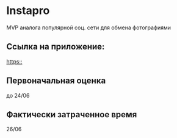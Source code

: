 # Instapro

MVP аналога популярной соц. сети для обмена фотографиями

## Ссылка на приложение:

[https::](https://ramzilhalimov.github.io/webdev-cw-instapro/)

## Первоначальная оценка

до 24/06

## Фактически затраченное время

26/06
